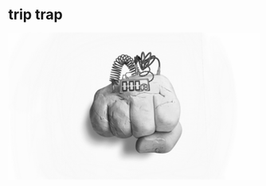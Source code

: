 # trip trap

![](https://github.com/nondejus/timelock/blob/master/%E5%9B%97/%E7%94%B0/ArtBoard%20Image%20(500).jpg)
